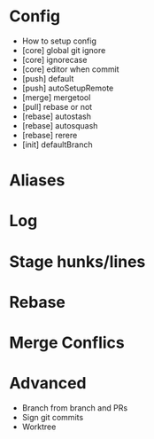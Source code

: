 # Config

* How to setup config
* [core] global git ignore
* [core] ignorecase
* [core] editor when commit
* [push] default
* [push] autoSetupRemote
* [merge] mergetool
* [pull] rebase or not
* [rebase] autostash
* [rebase] autosquash
* [rebase] rerere
* [init] defaultBranch

# Aliases

# Log

# Stage hunks/lines

# Rebase

# Merge Conflics

# Advanced
* Branch from branch and PRs
* Sign git commits
* Worktree

